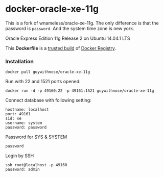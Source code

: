 docker-oracle-xe-11g
============================
This is a fork of wnameless/oracle-xe-11g.  The only difference is that the password is `password`.  And the system time zone is new york.

Oracle Express Edition 11g Release 2 on Ubuntu 14.04.1 LTS

This **Dockerfile** is a [trusted build](https://registry.hub.docker.com/u/wnameless/oracle-xe-11g/) of [Docker Registry](https://registry.hub.docker.com/).

### Installation
```
docker pull guywithnose/oracle-xe-11g
```

Run with 22 and 1521 ports opened:
```
docker run -d -p 49160:22 -p 49161:1521 guywithnose/oracle-xe-11g
```

Connect database with following setting:
```
hostname: localhost
port: 49161
sid: xe
username: system
password: password
```

Password for SYS & SYSTEM
```
password
```

Login by SSH
```
ssh root@localhost -p 49160
password: admin
```
